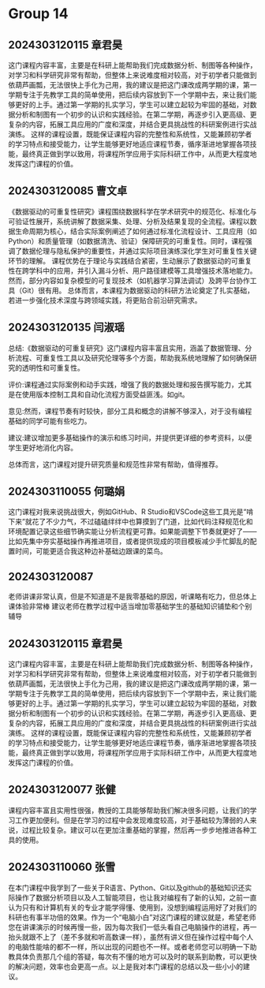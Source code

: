 # Group 14

## 2024303120115 章君昊
这门课程内容丰富，主要是在科研上能帮助我们完成数据分析、制图等各种操作，对学习和科学研究非常有帮助，但整体上来说难度相对较高，对于初学者只能做到依葫芦画瓢，无法很快上手化为己用，我的建议是把这门课改成两学期的课，第一学期专注于先教学工具的简单使用，把后续内容放到下一个学期中去，来让我们能够更好的上手。通过第一学期的扎实学习，学生可以建立起较为牢固的基础，对数据分析和制图有一个初步的认识和实践经验。在第二学期，再逐步引入更高级、更复杂的内容，拓展工具应用的广度和深度，并结合更具挑战性的科研案例进行实战演练。 这样的课程设置，既能保证课程内容的完整性和系统性，又能兼顾初学者的学习特点和接受能力，让学生能够更好地适应课程节奏，循序渐进地掌握各项技能，最终真正做到学以致用，将课程所学应用于实际科研工作中，从而更大程度地发挥这门课程的价值。

## 2024303120085 曹文卓

《数据驱动的可重复性研究》课程围绕数据科学在学术研究中的规范化、标准化与可验证性展开，系统讲解了数据采集、处理、分析及结果复现的全流程。课程以数据生命周期为核心，结合实际案例阐述了如何通过标准化流程设计、工具应用（如Python）和质量管理（如数据清洗、验证）保障研究的可重复性。同时，课程强调了数据伦理与隐私保护的重要性，并通过实际项目演练深化学生对可重复性关键环节的理解。
课程优势在于理论与实践结合紧密，生动展示了数据驱动的可重复性在跨学科中的应用，并引入漏斗分析、用户路径建模等工具增强技术落地能力。然而，部分内容如复杂模型的可复现技术（如机器学习算法调试）及跨平台协作工具（Git）很有用。
总体而言，本课程为数据驱动的科研方法论奠定了扎实基础，若进一步强化技术深度与跨领域实践，将更贴合前沿研究需求。

## 2024303120135 闫淑瑶

总结:《数据驱动的可重复研究》这门课程内容丰富且实用，涵盖了数据管理、分析流程、可重复性工具以及研究伦理等多个方面，帮助我系统地理解了如何确保研究的透明性和可重复性。

评价:课程通过实际案例和动手实践，增强了我的数据处理和报告撰写能力，尤其是在使用版本控制工具和自动化流程方面受益匪浅。如git。

意见:然而，课程节奏有时较快，部分工具和概念的讲解不够深入，对于没有编程基础的同学可能有些吃力。

建议:建议增加更多基础操作的演示和练习时间，并提供更详细的参考资料，以便学生更好地消化内容。

总体而言，这门课程对提升研究质量和规范性非常有帮助，值得推荐。

## 2024303110055 何璐娟

这门课程对我来说挑战很大，例如GitHub、R Studio和VSCode这些工具光是“啃下来”就花了不少力气，不过磕磕绊绊中也算摸到了门道，比如代码注释规范化和环境配置记录这些细节确实能让分析流程更可靠。如果能调整下节奏就更好了——比如先集中夯实基础操作再推进项目，或者提供现成的项目模板减少手忙脚乱的配置时间，可能更适合我这种边补基础边跟课的菜鸟。

## 2024303120087

老师讲课非常认真，但是不知道是不是我零基础的原因，听课略有吃力，但总体上课体验非常棒
建议老师在教学过程中适当增加零基础学生的基础知识铺垫和个别辅导

## 2024303120115 章君昊

这门课程内容丰富，主要是在科研上能帮助我们完成数据分析、制图等各种操作，对学习和科学研究非常有帮助，但整体上来说难度相对较高，对于初学者只能做到依葫芦画瓢，无法很快上手化为己用，我的建议是把这门课改成两学期的课，第一学期专注于先教学工具的简单使用，把后续内容放到下一个学期中去，来让我们能够更好的上手。通过第一学期的扎实学习，学生可以建立起较为牢固的基础，对数据分析和制图有一个初步的认识和实践经验。在第二学期，再逐步引入更高级、更复杂的内容，拓展工具应用的广度和深度，并结合更具挑战性的科研案例进行实战演练。 这样的课程设置，既能保证课程内容的完整性和系统性，又能兼顾初学者的学习特点和接受能力，让学生能够更好地适应课程节奏，循序渐进地掌握各项技能，最终真正做到学以致用，将课程所学应用于实际科研工作中，从而更大程度地发挥这门课程的价值。

## 2024303120077 张健

课程内容丰富且实用性很强，教授的工具能够帮助我们解决很多问题，让我们的学习工作更加便利。但是在学习的过程中会发现难度较高，对于基础较为薄弱的人来说，过程比较复杂。建议可以在更加注重基础的掌握，然后再一步步地推进各种工具的使用。


## 2024303110060 张雪

在本门课程中我学到了一些关于R语言、Python、Git以及github的基础知识还实际操作了数据分析项目以及人工智能项目，也让我对编程有了新的认知，之前一直认为只有和计算机有关的专业才能学得懂、使用到，没想到编程运用好了对我们的科研也有事半功倍的效果。作为一个“电脑小白”对这门课程的建议就是，希望老师您在讲课演示的时候再慢一些，因为每次我们一低头看自己电脑操作的进程，再一抬头就跟不上了（差不多就和听高数课一样），虽然有讲义但在操作过程中每个人的电脑性能啥的都不一样，所以出现的问题也不一样。或者老师您可以明确一下助教具体负责那几个组的答疑，每次有不懂的地方可以及时的联系到助教，可以更快的解决问题，效率也会更高一点。以上是我对本门课程的总结以及一些小小的建议。
